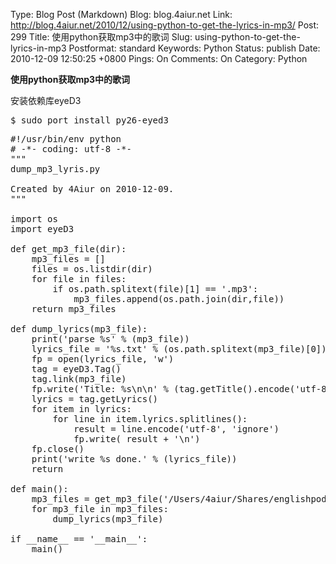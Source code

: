 Type: Blog Post (Markdown)
Blog: blog.4aiur.net
Link: http://blog.4aiur.net/2010/12/using-python-to-get-the-lyrics-in-mp3/
Post: 299
Title: 使用python获取mp3中的歌词
Slug: using-python-to-get-the-lyrics-in-mp3
Postformat: standard
Keywords: Python
Status: publish
Date: 2010-12-09 12:50:25 +0800
Pings: On
Comments: On
Category: Python

**使用python获取mp3中的歌词**

安装依赖库eyeD3

<pre lang="bash">$ sudo port install py26-eyed3</pre>

<pre lang="python">#!/usr/bin/env python
# -*- coding: utf-8 -*-
"""
dump_mp3_lyris.py

Created by 4Aiur on 2010-12-09.
"""

import os
import eyeD3

def get_mp3_file(dir):
    mp3_files = []
    files = os.listdir(dir)
    for file in files:
        if os.path.splitext(file)[1] == '.mp3':
            mp3_files.append(os.path.join(dir,file))
    return mp3_files

def dump_lyrics(mp3_file):
    print('parse %s' % (mp3_file))
    lyrics_file = '%s.txt' % (os.path.splitext(mp3_file)[0])
    fp = open(lyrics_file, 'w')
    tag = eyeD3.Tag()
    tag.link(mp3_file)
    fp.write('Title: %s\n\n' % (tag.getTitle().encode('utf-8', 'ignore')))
    lyrics = tag.getLyrics()
    for item in lyrics:
        for line in item.lyrics.splitlines():
            result = line.encode('utf-8', 'ignore')
            fp.write( result + '\n')
    fp.close()
    print('write %s done.' % (lyrics_file))
    return

def main():
    mp3_files = get_mp3_file('/Users/4aiur/Shares/englishpod')
    for mp3_file in mp3_files:
        dump_lyrics(mp3_file)

if __name__ == '__main__':
    main()
</pre>
